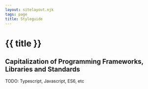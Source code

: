 ```yaml
---
layout: sitelayout.njk
tags: page
title: Styleguide
---
```


# {{ title }}

## Capitalization of Programming Frameworks, Libraries and Standards
TODO: Typescript, Javascript, ES6, etc
